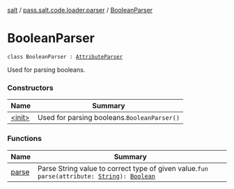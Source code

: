 [salt](../../index.md) / [pass.salt.code.loader.parser](../index.md) / [BooleanParser](./index.md)

# BooleanParser

`class BooleanParser : `[`AttributeParser`](../-attribute-parser/index.md)

Used for parsing booleans.

### Constructors

| Name | Summary |
|---|---|
| [&lt;init&gt;](-init-.md) | Used for parsing booleans.`BooleanParser()` |

### Functions

| Name | Summary |
|---|---|
| [parse](parse.md) | Parse String value to correct type of given value.`fun parse(attribute: `[`String`](https://kotlinlang.org/api/latest/jvm/stdlib/kotlin/-string/index.html)`): `[`Boolean`](https://kotlinlang.org/api/latest/jvm/stdlib/kotlin/-boolean/index.html) |
